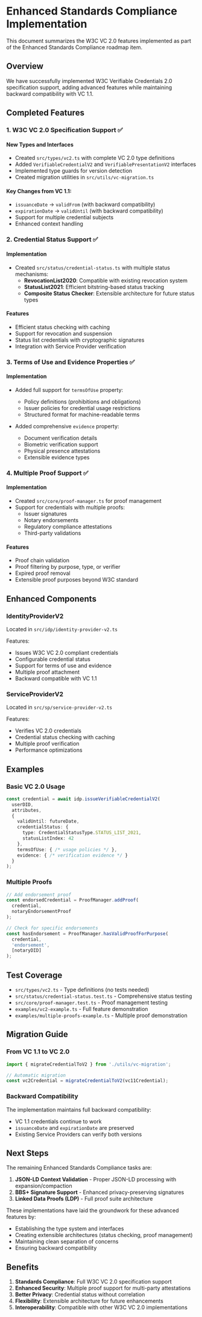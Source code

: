 # Enhanced Standards Compliance Implementation

This document summarizes the W3C VC 2.0 features implemented as part of the Enhanced Standards Compliance roadmap item.

## Overview

We have successfully implemented W3C Verifiable Credentials 2.0 specification support, adding advanced features while maintaining backward compatibility with VC 1.1.

## Completed Features

### 1. W3C VC 2.0 Specification Support ✅

#### New Types and Interfaces
- Created `src/types/vc2.ts` with complete VC 2.0 type definitions
- Added `VerifiableCredentialV2` and `VerifiablePresentationV2` interfaces
- Implemented type guards for version detection
- Created migration utilities in `src/utils/vc-migration.ts`

#### Key Changes from VC 1.1:
- `issuanceDate` → `validFrom` (with backward compatibility)
- `expirationDate` → `validUntil` (with backward compatibility)
- Support for multiple credential subjects
- Enhanced context handling

### 2. Credential Status Support ✅

#### Implementation
- Created `src/status/credential-status.ts` with multiple status mechanisms:
  - **RevocationList2020**: Compatible with existing revocation system
  - **StatusList2021**: Efficient bitstring-based status tracking
  - **Composite Status Checker**: Extensible architecture for future status types

#### Features
- Efficient status checking with caching
- Support for revocation and suspension
- Status list credentials with cryptographic signatures
- Integration with Service Provider verification

### 3. Terms of Use and Evidence Properties ✅

#### Implementation
- Added full support for `termsOfUse` property:
  - Policy definitions (prohibitions and obligations)
  - Issuer policies for credential usage restrictions
  - Structured format for machine-readable terms

- Added comprehensive `evidence` property:
  - Document verification details
  - Biometric verification support
  - Physical presence attestations
  - Extensible evidence types

### 4. Multiple Proof Support ✅

#### Implementation
- Created `src/core/proof-manager.ts` for proof management
- Support for credentials with multiple proofs:
  - Issuer signatures
  - Notary endorsements
  - Regulatory compliance attestations
  - Third-party validations

#### Features
- Proof chain validation
- Proof filtering by purpose, type, or verifier
- Expired proof removal
- Extensible proof purposes beyond W3C standard

## Enhanced Components

### IdentityProviderV2
Located in `src/idp/identity-provider-v2.ts`

Features:
- Issues W3C VC 2.0 compliant credentials
- Configurable credential status
- Support for terms of use and evidence
- Multiple proof attachment
- Backward compatible with VC 1.1

### ServiceProviderV2
Located in `src/sp/service-provider-v2.ts`

Features:
- Verifies VC 2.0 credentials
- Credential status checking with caching
- Multiple proof verification
- Performance optimizations

## Examples

### Basic VC 2.0 Usage
```typescript
const credential = await idp.issueVerifiableCredentialV2(
  userDID,
  attributes,
  {
    validUntil: futureDate,
    credentialStatus: {
      type: CredentialStatusType.STATUS_LIST_2021,
      statusListIndex: 42
    },
    termsOfUse: { /* usage policies */ },
    evidence: { /* verification evidence */ }
  }
);
```

### Multiple Proofs
```typescript
// Add endorsement proof
const endorsedCredential = ProofManager.addProof(
  credential,
  notaryEndorsementProof
);

// Check for specific endorsements
const hasEndorsement = ProofManager.hasValidProofForPurpose(
  credential,
  'endorsement',
  [notaryDID]
);
```

## Test Coverage

- `src/types/vc2.ts` - Type definitions (no tests needed)
- `src/status/credential-status.test.ts` - Comprehensive status testing
- `src/core/proof-manager.test.ts` - Proof management testing
- `examples/vc2-example.ts` - Full feature demonstration
- `examples/multiple-proofs-example.ts` - Multiple proof demonstration

## Migration Guide

### From VC 1.1 to VC 2.0
```typescript
import { migrateCredentialToV2 } from './utils/vc-migration';

// Automatic migration
const vc2Credential = migrateCredentialToV2(vc11Credential);
```

### Backward Compatibility
The implementation maintains full backward compatibility:
- VC 1.1 credentials continue to work
- `issuanceDate` and `expirationDate` are preserved
- Existing Service Providers can verify both versions

## Next Steps

The remaining Enhanced Standards Compliance tasks are:
1. **JSON-LD Context Validation** - Proper JSON-LD processing with expansion/compaction
2. **BBS+ Signature Support** - Enhanced privacy-preserving signatures
3. **Linked Data Proofs (LDP)** - Full proof suite architecture

These implementations have laid the groundwork for these advanced features by:
- Establishing the type system and interfaces
- Creating extensible architectures (status checking, proof management)
- Maintaining clean separation of concerns
- Ensuring backward compatibility

## Benefits

1. **Standards Compliance**: Full W3C VC 2.0 specification support
2. **Enhanced Security**: Multiple proof support for multi-party attestations
3. **Better Privacy**: Credential status without correlation
4. **Flexibility**: Extensible architecture for future enhancements
5. **Interoperability**: Compatible with other W3C VC 2.0 implementations